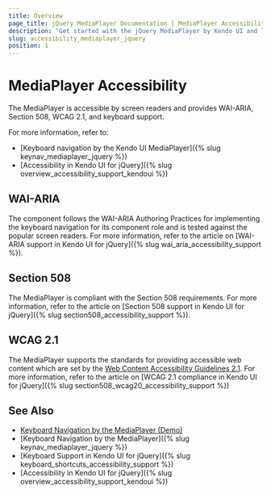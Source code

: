 ```yaml
---
title: Overview
page_title: jQuery MediaPlayer Documentation | MediaPlayer Accessibility
description: "Get started with the jQuery MediaPlayer by Kendo UI and learn about its accessibility support for WAI-ARIA, Section 508, and WCAG 2.1."
slug: accessibility_mediaplayer_jquery
position: 1
---
```


# MediaPlayer Accessibility

The MediaPlayer is accessible by screen readers and provides WAI-ARIA, Section 508, WCAG 2.1, and keyboard support.

For more information, refer to:
* [Keyboard navigation by the Kendo UI MediaPlayer]({% slug keynav_mediaplayer_jquery %})
* [Accessibility in Kendo UI for jQuery]({% slug overview_accessibility_support_kendoui %})

## WAI-ARIA

The component follows the WAI-ARIA Authoring Practices for implementing the keyboard navigation for its component role and is tested against the popular screen readers. For more information, refer to the article on [WAI-ARIA support in Kendo UI for jQuery]({% slug wai_aria_accessibility_support %}).

## Section 508

The MediaPlayer is compliant with the Section 508 requirements. For more information, refer to the article on [Section 508 support in Kendo UI for jQuery]({% slug section508_accessibility_support %}).

## WCAG 2.1

The MediaPlayer supports the standards for providing accessible web content which are set by the [Web Content Accessibility Guidelines 2.1](https://www.w3.org/TR/WCAG/). For more information, refer to the article on [WCAG 2.1 compliance in Kendo UI for jQuery]({% slug section508_wcag20_accessibility_support %})

## See Also

* [Keyboard Navigation by the MediaPlayer (Demo)](https://demos.telerik.com/kendo-ui/mediaplayer/keyboard-navigation)
* [Keyboard Navigation by the MediaPlayer]({% slug keynav_mediaplayer_jquery %})
* [Keyboard Support in Kendo UI for jQuery]({% slug keyboard_shortcuts_accessibility_support %})
* [Accessibility in Kendo UI for jQuery]({% slug overview_accessibility_support_kendoui %})
